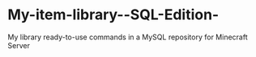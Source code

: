 # My-item-library--SQL-Edition-
My library ready-to-use commands in a MySQL repository for Minecraft Server
